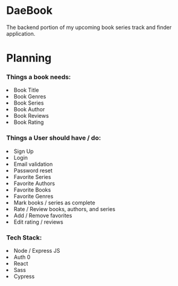 # DaeBook
The backend portion of my upcoming book series track and finder application.

# Planning

<h3>
Things a book needs:
</h3>

<li>Book Title</li>
<li>Book Genres</li>
<li>Book Series</li>
<li>Book Author</li>
<li>Book Reviews</li>
<li>Book Rating</li>

<h3>
Things a User should have / do:
</h3>

 <li>Sign Up</li>
 <li>Login</li>
 <li>Email validation</li>
 <li>Password reset</li>
 <li>Favorite Series</li>
 <li>Favorite Authors</li>
 <li>Favorite Books</li>
 <li>Favorite Genres</li>
 <li>Mark books / series as complete</li>
 <li>Rate / Review books, authors, and series</li>
 <li>Add / Remove favorites</li>
 <li>Edit rating / reviews</li>

 <h3>
 Tech Stack:
 </h3>

 <li>Node / Express JS</li>
 <li>Auth 0</li>
 <li>React</li>
 <li>Sass</li>
 <li>Cypress</li>
